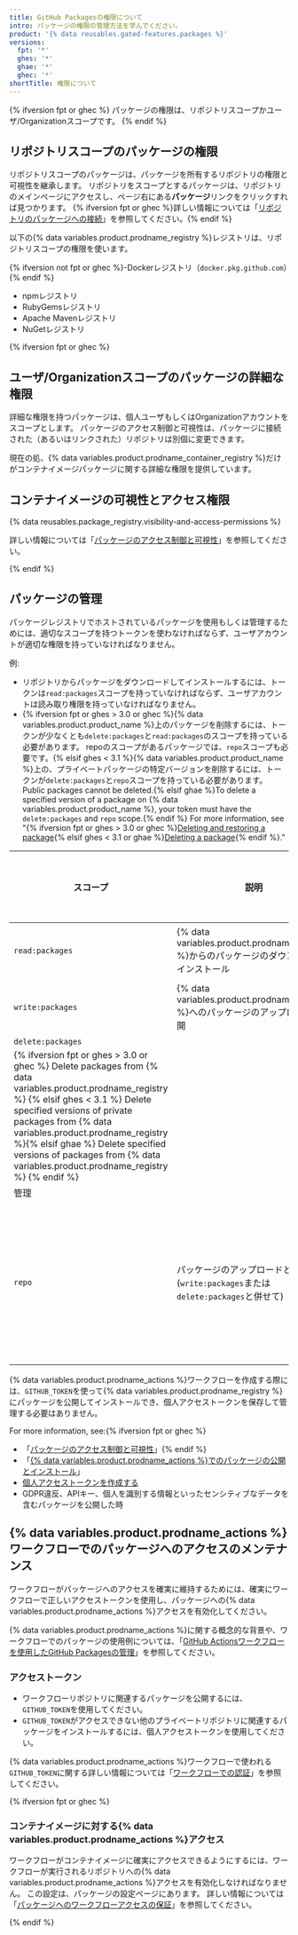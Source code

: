 ```yaml
---
title: GitHub Packagesの権限について
intro: パッケージの権限の管理方法を学んでください。
product: '{% data reusables.gated-features.packages %}'
versions:
  fpt: '*'
  ghes: '*'
  ghae: '*'
  ghec: '*'
shortTitle: 権限について
---
```


{% ifversion fpt or ghec %}
パッケージの権限は、リポジトリスコープかユーザ/Organizationスコープです。
{% endif %}

## リポジトリスコープのパッケージの権限

リポジトリスコープのパッケージは、パッケージを所有するリポジトリの権限と可視性を継承します。 リポジトリをスコープとするパッケージは、リポジトリのメインページにアクセスし、ページ右にある**パッケージ**リンクをクリックすれば見つかります。 {% ifversion fpt or ghec %}詳しい情報については「[リポジトリのパッケージへの接続](/packages/learn-github-packages/connecting-a-repository-to-a-package)」を参照してください。{% endif %}

以下の{% data variables.product.prodname_registry %}レジストリは、リポジトリスコープの権限を使います。

  {% ifversion not fpt or ghec %}-Dockerレジストリ（`docker.pkg.github.com`）{% endif %}
  - npmレジストリ
  - RubyGemsレジストリ
  - Apache Mavenレジストリ
  - NuGetレジストリ

{% ifversion fpt or ghec %}
## ユーザ/Organizationスコープのパッケージの詳細な権限

詳細な権限を持つパッケージは、個人ユーザもしくはOrganizationアカウントをスコープとします。 パッケージのアクセス制御と可視性は、パッケージに接続された（あるいはリンクされた）リポジトリは別個に変更できます。

現在の処、{% data variables.product.prodname_container_registry %}だけがコンテナイメージパッケージに関する詳細な権限を提供しています。

## コンテナイメージの可視性とアクセス権限

{% data reusables.package_registry.visibility-and-access-permissions %}

詳しい情報については「[パッケージのアクセス制御と可視性](/packages/learn-github-packages/configuring-a-packages-access-control-and-visibility)」を参照してください。

{% endif %}

## パッケージの管理

パッケージレジストリでホストされているパッケージを使用もしくは管理するためには、適切なスコープを持つトークンを使わなければならず、ユーザアカウントが適切な権限を持っていなければなりません。

例:
-  リポジトリからパッケージをダウンロードしてインストールするには、トークンは`read:packages`スコープを持っていなければならず、ユーザアカウントは読み取り権限を持っていなければなりません。
- {% ifversion fpt or ghes > 3.0 or ghec %}{% data variables.product.product_name %}上のパッケージを削除するには、トークンが少なくとも`delete:packages`と`read:packages`のスコープを持っている必要があります。 repoのスコープがあるパッケージでは、`repo`スコープも必要です。{% elsif ghes < 3.1 %}{% data variables.product.product_name %}上の、プライベートパッケージの特定バージョンを削除するには、トークンが`delete:packages`と`repo`スコープを持っている必要があります。 Public packages cannot be deleted.{% elsif ghae %}To delete a specified version of a package on {% data variables.product.product_name %}, your token must have the `delete:packages` and `repo` scope.{% endif %} For more information, see "{% ifversion fpt or ghes > 3.0 or ghec %}[Deleting and restoring a package](/packages/learn-github-packages/deleting-and-restoring-a-package){% elsif ghes < 3.1 or ghae %}[Deleting a package](/packages/learn-github-packages/deleting-a-package){% endif %}."

| スコープ                                                                                                                                                                                                                                                                                                                                                           | 説明                                                                   | 必要な権限        |
| -------------------------------------------------------------------------------------------------------------------------------------------------------------------------------------------------------------------------------------------------------------------------------------------------------------------------------------------------------------- | -------------------------------------------------------------------- | ------------ |
| `read:packages`                                                                                                                                                                                                                                                                                                                                                | {% data variables.product.prodname_registry %}からのパッケージのダウンロードとインストール | 読み取り         |
| `write:packages`                                                                                                                                                                                                                                                                                                                                               | {% data variables.product.prodname_registry %}へのパッケージのアップロードと公開      | 書き込み         |
| `delete:packages`                                                                                                                                                                                                                                                                                                                                              |                                                                      |              |
| {% ifversion fpt or ghes > 3.0 or ghec %} Delete packages from {% data variables.product.prodname_registry %} {% elsif ghes < 3.1 %} Delete specified versions of private packages from {% data variables.product.prodname_registry %}{% elsif ghae %} Delete specified versions of packages from {% data variables.product.prodname_registry %} {% endif %} |                                                                      |              |
| 管理                                                                                                                                                                                                                                                                                                                                                             |                                                                      |              |
| `repo`                                                                                                                                                                                                                                                                                                                                                         | パッケージのアップロードと削除 (`write:packages`または`delete:packages`と併せて)           | 書き込みもしくは読み取り |

{% data variables.product.prodname_actions %}ワークフローを作成する際には、`GITHUB_TOKEN`を使って{% data variables.product.prodname_registry %}にパッケージを公開してインストールでき、個人アクセストークンを保存して管理する必要はありません。

For more information, see:{% ifversion fpt or ghec %}
- 「[パッケージのアクセス制御と可視性](/packages/learn-github-packages/configuring-a-packages-access-control-and-visibility)」{% endif %}
- 「[{% data variables.product.prodname_actions %}でのパッケージの公開とインストール](/packages/managing-github-packages-using-github-actions-workflows/publishing-and-installing-a-package-with-github-actions)」
- [個人アクセストークンを作成する](/github/authenticating-to-github/creating-a-personal-access-token/)
- GDPR違反、APIキー、個人を識別する情報といったセンシティブなデータを含むパッケージを公開した時

## {% data variables.product.prodname_actions %}ワークフローでのパッケージへのアクセスのメンテナンス

ワークフローがパッケージへのアクセスを確実に維持するためには、確実にワークフローで正しいアクセストークンを使用し、パッケージへの{% data variables.product.prodname_actions %}アクセスを有効化してください。

{% data variables.product.prodname_actions %}に関する概念的な背景や、ワークフローでのパッケージの使用例については、「[GitHub Actionsワークフローを使用したGitHub Packagesの管理](/packages/managing-github-packages-using-github-actions-workflows)」を参照してください。

### アクセストークン

- ワークフローリポジトリに関連するパッケージを公開するには、`GITHUB_TOKEN`を使用してください。
- `GITHUB_TOKEN`がアクセスできない他のプライベートリポジトリに関連するパッケージをインストールするには、個人アクセストークンを使用してください。

{% data variables.product.prodname_actions %}ワークフローで使われる`GITHUB_TOKEN`に関する詳しい情報については「[ワークフローでの認証](/actions/reference/authentication-in-a-workflow#using-the-github_token-in-a-workflow)」を参照してください。

{% ifversion fpt or ghec %}
### コンテナイメージに対する{% data variables.product.prodname_actions %}アクセス

ワークフローがコンテナイメージに確実にアクセスできるようにするには、ワークフローが実行されるリポジトリへの{% data variables.product.prodname_actions %}アクセスを有効化しなければなりません。 この設定は、パッケージの設定ページにあります。 詳しい情報については「[パッケージへのワークフローアクセスの保証](/packages/learn-github-packages/configuring-a-packages-access-control-and-visibility#ensuring-workflow-access-to-your-package)」を参照してください。

{% endif %}
